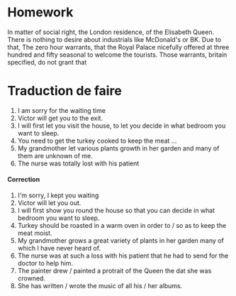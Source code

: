 # Homework
In matter of social right, the London residence, of the Elisabeth Queen. There is nothing to desire about industrials like McDonald's or BK. Due to that, The zero hour warrants, that the Royal Palace nicefully offered at three hundred and fifty seasonal to welcome the tourists. Those warrants, britain specified, do not grant that 


# Traduction de faire
1. I am sorry for the waiting time
2. Victor will get you to the exit. 
3. I will first let you visit the house, to let you decide in what bedroom you want to sleep.
4. You need to get the turkey cooked to keep the meat ...
5. My grandmother let various plants growth in her garden and many of them are unknown of me. 
6. The nurse was totally lost with his patient 

#### Correction
1. I'm sorry, I kept you waiting
2. Victor will let you out. 
3. I will first show you round the house so that you can decide in what bedroom you want to sleep.
4. Turkey should be roasted in a warm oven in order to / so as to keep the meat moist. 
5. My grandmother grows a great variety of plants in her garden many of which I have never heard of. 
6. The nurse was at such a loss with his patient that he had to send for the doctor to help him. 
7. The painter drew / painted a protrait of the Queen the dat she was crowned. 
8. She has written / wrote the music of all his / her albums. 